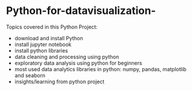 # Python-for-datavisualization-
 Topics covered in this Python Project:
- download and install Python 
- install jupyter notebook 
- install python libraries 
- data cleaning and processing using python
- exploratory data analysis using python for beginners 
- most used data analytics libraries in python: numpy, pandas, matplotlib and seaborn
- insights/learning from python project 
